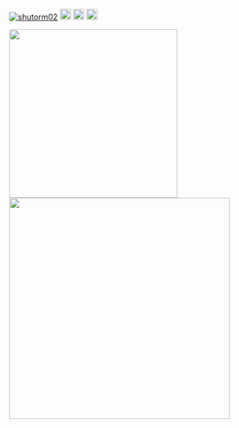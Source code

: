 <p align="left">
  <a href="https://github.com/shutorm02/shutorm02/"><img src="https://komarev.com/ghpvc/?username=shutorm02" alt="shutorm02" /></a>
  <a href="https://github.com/shutorm02"><img height="20" src="https://img.shields.io/github/followers/shutorm02?label=follow&logo=github&style=flat" /></a>
  <a href="http://qiita.com/shutooorm02"><img height="20" src="https://qiita-badge.apiapi.app/s/shutooorm02/posts.svg" /></a>
  <a href="http://qiita.com/shutooorm02"><img height="20" src="https://qiita-badge.apiapi.app/s/shutooorm02/contributions.svg" /></a>
</p>

<p align="left">
 <a><img width=305 src="https://github-readme-stats.vercel.app/api/top-langs/?username=shutorm02&layout=compact&theme=graywhite"></a>
 <a><img width=400 src="https://github-readme-stats.vercel.app/api?username=shutorm02&show_icons=true&theme=graywhite"></a>
</p>
